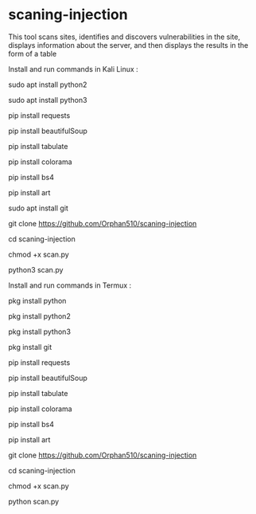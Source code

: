 # scaning-injection

This tool scans sites, identifies and discovers vulnerabilities in the site, displays information about the server, and then displays the results in the form of a table

Install and run commands in Kali Linux :

sudo apt install python2

sudo apt install python3

pip install requests

pip install beautifulSoup

pip install tabulate

pip install colorama

pip install bs4

pip install art

sudo apt install git

git clone https://github.com/Orphan510/scaning-injection

cd scaning-injection

chmod +x scan.py

python3 scan.py

Install and run commands in Termux :

pkg install python

pkg install python2

pkg install python3

pkg install git

pip install requests

pip install beautifulSoup

pip install tabulate

pip install colorama

pip install bs4

pip install art

git clone https://github.com/Orphan510/scaning-injection

cd scaning-injection

chmod +x scan.py

python scan.py
